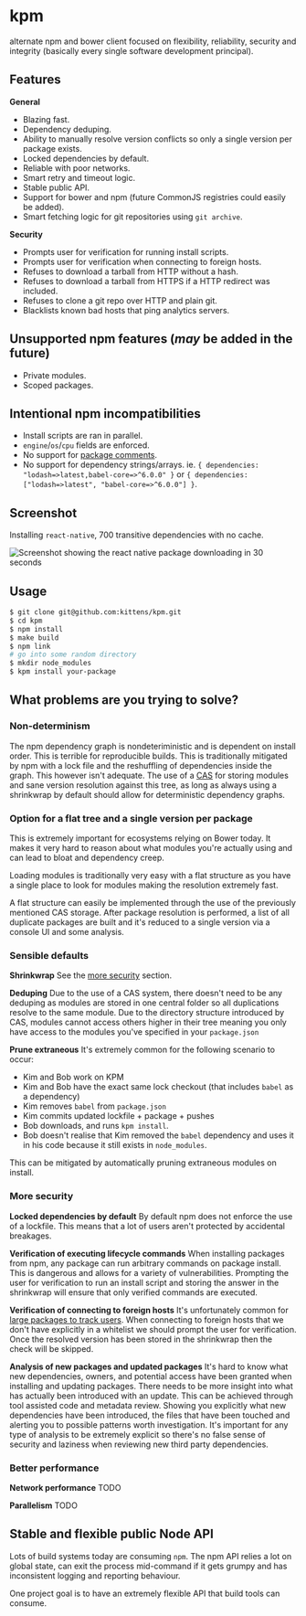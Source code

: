 # kpm

alternate npm and bower client focused on flexibility, reliability, security and
integrity (basically every single software development principal).

## Features

**General**

 * Blazing fast.
 * Dependency deduping.
 * Ability to manually resolve version conflicts so only a single version per package exists.
 * Locked dependencies by default.
 * Reliable with poor networks.
 * Smart retry and timeout logic.
 * Stable public API.
 * Support for bower and npm (future CommonJS registries could easily be added).
 * Smart fetching logic for git repositories using `git archive`.

**Security**

 * Prompts user for verification for running install scripts.
 * Prompts user for verification when connecting to foreign hosts.
 * Refuses to download a tarball from HTTP without a hash.
 * Refuses to download a tarball from HTTPS if a HTTP redirect was included.
 * Refuses to clone a git repo over HTTP and plain git.
 * Blacklists known bad hosts that ping analytics servers.

## Unsupported npm features (*may* be added in the future)

 * Private modules.
 * Scoped packages.

## Intentional npm incompatibilities

 * Install scripts are ran in parallel.
 * `engine`/`os`/`cpu` fields are enforced.
 * No support for [package comments](https://github.com/npm/read-package-json#indexjs).
 * No support for dependency strings/arrays. ie. `{ dependencies: "lodash=>latest,babel-core=>^6.0.0" }` or `{ dependencies: ["lodash=>latest", "babel-core=>^6.0.0"] }`.

## Screenshot

Installing `react-native`, 700 transitive dependencies with no cache.

![Screenshot showing the react native package downloading in 30 seconds](https://i.imgur.com/rUta2sk.gif)

## Usage

```sh
$ git clone git@github.com:kittens/kpm.git
$ cd kpm
$ npm install
$ make build
$ npm link
# go into some random directory
$ mkdir node_modules
$ kpm install your-package
```

## What problems are you trying to solve?

### Non-determinism

The npm dependency graph is nondeteriministic and is dependent on install order. This is
terrible for reproducible builds. This is traditionally mitigated by npm with a lock file
and the reshuffling of dependencies inside the graph. This however isn't adequate. The use
of a [CAS](https://en.wikipedia.org/wiki/Content-addressable_storage) for storing modules
and sane version resolution against this tree, as long as always using a shrinkwrap by
default should allow for deterministic dependency graphs.

### Option for a flat tree and a single version per package

This is extremely important for ecosystems relying on Bower today. It makes it very hard
to reason about what modules you're actually using and can lead to bloat and dependency
creep.

Loading modules is traditionally very easy with a flat structure as you have a single
place to look for modules making the resolution extremely fast.

A flat structure can easily be implemented through the use of the previously mentioned CAS
storage. After package resolution is performed, a list of all duplicate packages are built
and it's reduced to a single version via a console UI and some analysis.

### Sensible defaults

**Shrinkwrap** See the [more security](#more-security) section.

**Deduping** Due to the use of a CAS system, there doesn't need to be any deduping as
modules are stored in one central folder so all duplications resolve to the same module.
Due to the directory structure introduced by CAS, modules cannot access others higher in
their tree meaning you only have access to the modules you've specified in your `package.json`

**Prune extraneous** It's extremely common for the following scenario to occur:

 - Kim and Bob work on KPM
 - Kim and Bob have the exact same lock checkout (that includes `babel` as a dependency)
 - Kim removes `babel` from `package.json`
 - Kim commits updated lockfile + package + pushes
 - Bob downloads, and runs `kpm install`.
 - Bob doesn't realise that Kim removed the `babel` dependency and uses it in his code
   because it still exists in `node_modules`.

This can be mitigated by automatically pruning extraneous modules on install.

### More security

**Locked dependencies by default** By default npm does not enforce the use of a lockfile.
This means that a lot of users aren't protected by accidental breakages.

**Verification of executing lifecycle commands** When installing packages from npm, any
package can run arbitrary commands on package install. This is dangerous and allows for a
variety of vulnerabilities. Prompting the user for verification to run an install script
and storing the answer in the shrinkwrap will ensure that only verified commands are
executed.

**Verification of connecting to foreign hosts** It's unfortunately common for
[large packages to track users](https://github.com/strongloop/loopback/issues/1079).
When connecting to foreign hosts that we don't have explicitly in a whitelist we should
prompt the user for verification. Once the resolved version has been stored in the
shrinkwrap then the check will be skipped.

**Analysis of new packages and updated packages** It's hard to know what new dependencies,
owners, and potential access have been granted when installing and updating packages.
There needs to be more insight into what has actually been introduced with an update. This
can be achieved through tool assisted code and metadata review. Showing you explicitly what
new dependencies have been introduced, the files that have been touched and alerting you
to possible patterns worth investigation. It's important for any type of analysis to be
extremely explicit so there's no false sense of security and laziness when reviewing new
third party dependencies.

### Better performance

**Network performance** TODO

**Parallelism** TODO

## Stable and flexible public Node API

Lots of build systems today are consuming `npm`. The npm API relies a lot on global state,
can exit the process mid-command if it gets grumpy and has inconsistent logging and
reporting behaviour.

One project goal is to have an extremely flexible API that build tools can consume.
